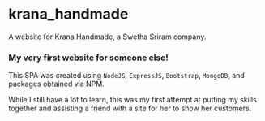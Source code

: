# krana_handmade
A website for Krana Handmade, a Swetha Sriram company.

### My very first website for someone else!

This SPA was created using `NodeJS`, `ExpressJS`, `Bootstrap`, `MongoDB`, and packages obtained via NPM.

While I still have a lot to learn, this was my first attempt at putting my skills together and assisting a friend 
with a site for her to show her customers.
